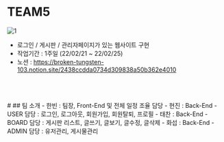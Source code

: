 # TEAM5 
![1](https://user-images.githubusercontent.com/99451529/155673935-3957bb4c-a062-421b-960d-7da85130945b.gif)
- 로그인 / 게시판 / 관리자페이지가 있는 웹사이트 구현
- 작업기간 : 1주일 (22/02/21 ~ 22/02/25)
- 노션 : https://broken-tungsten-103.notion.site/2438ccdda0734d309838a50b362e4010
<br>
<br>
<br>
#  
## 팀 소개
- 한빈 : 팀장, Front-End 및 전체 일정 조율 담당  
- 현진 : Back-End - USER 담당 : 로그인, 로그아웃, 회원가입, 회원탈퇴, 프로필  
- 태찬 : Back-End - BOARD 담당 : 게시판 리스트, 글쓰기, 글보기, 글수정, 글삭제  
- 화섭 : Back-End - ADMIN 담당 : 유저관리, 게시물관리  


